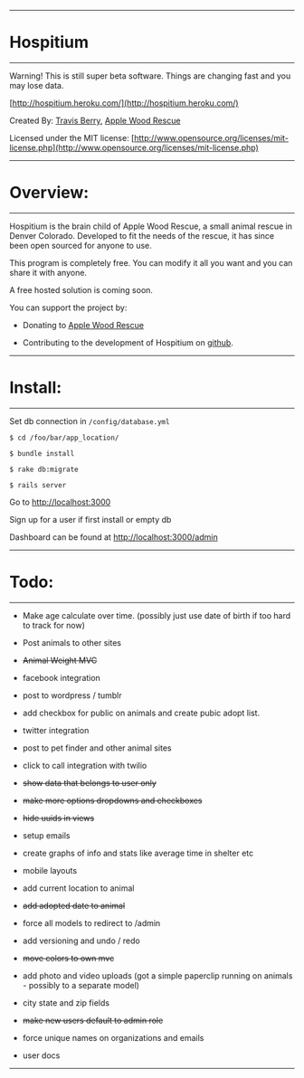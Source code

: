 * * *
Hospitium
========

* * *

Warning! This is still super beta software. Things are changing fast and you may lose data.

[http://hospitium.heroku.com/](http://hospitium.heroku.com/)

Created By: [Travis Berry](http://www.travisberry.com), [Apple Wood Rescue](http://www.applewoodrescue.org)

Licensed under the MIT license: [http://www.opensource.org/licenses/mit-license.php](http://www.opensource.org/licenses/mit-license.php)

* * *

Overview:
========================

* * *

Hospitium is the brain child of Apple Wood Rescue, a small animal rescue in Denver Colorado. Developed to fit the needs of the rescue, it has since been open sourced for anyone to use.

This program is completely free. You can modify it all you want and you can share it with anyone.

A free hosted solution is coming soon.

You can support the project by:

- Donating to [Apple Wood Rescue](http://www.applewoodrescue.org/donate/)

- Contributing to the development of Hospitium on [github](https://github.com/ninetwentyfour/Hospitium).


* * *

Install:
========================

* * *

Set db connection in `/config/database.yml`

`$ cd /foo/bar/app_location/`

`$ bundle install`

`$ rake db:migrate`

`$ rails server`

Go to [http://localhost:3000](http://localhost:3000)

Sign up for a user if first install or empty db

Dashboard can be found at [http://localhost:3000/admin](http://localhost:3000/admin)


* * *

Todo:
======================== 

* * *

- Make age calculate over time. (possibly just use date of birth if too hard to track for now)

- Post animals to other sites

- <del>Animal Weight MVC</del>

- facebook integration

- post to wordpress / tumblr 

- add checkbox for public on animals and create pubic adopt list.

- twitter integration

- post to pet finder and other animal sites

- click to call integration with twilio

- <del>show data that belongs to user only</del>

- <del>make more options dropdowns and checkboxes</del>

- <del>hide uuids in views</del>

- setup emails

- create graphs of info and stats like average time in shelter etc

- mobile layouts

- add current location to animal

- <del>add adopted date to animal</del>

- force all models to redirect to /admin

- add versioning and undo / redo

- <del>move colors to own mvc</del>

- add photo and video uploads (got a simple paperclip running on animals - possibly to a separate model)

- city state and zip fields

- <del>make new users default to admin role</del>

- force unique names on organizations and emails

- user docs


* * *


